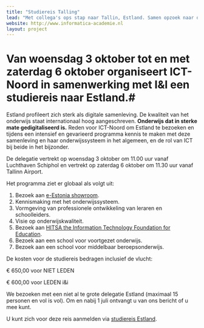 ```yaml
---
title: "Studiereis Talling"
lead: "Met collega's ops stap naar Tallin, Estland. Samen opzoek naar de volgende stap in informatica. 3-6 oktober 2018"
website: http://www.informatica-academie.nl
layout: project
---
```


# Van woensdag 3 oktober tot en met zaterdag 6 oktober organiseert ICT-Noord in samenwerking met I&I een studiereis naar Estland.#

Estland profileert zich sterk als digitale samenleving. De kwaliteit van het onderwijs staat internationaal hoog aangeschreven. **Onderwijs dat in sterke mate gedigitaliseerd is.**
Reden voor ICT-Noord om Estland te bezoeken en tijdens een intensief en gevarieerd programma kennis te maken met deze samenleving en haar onderwijssysteem in het algemeen, en de rol van ICT bij beide in het bijzonder.

De delegatie vertrekt op woensdag 3 oktober om 11.00 uur vanaf Luchthaven Schiphol en vertrekt op zaterdag 6 oktober om 11.30 uur vanaf Tallinn Airport.

Het programma ziet er globaal als volgt uit:



1. Bezoek aan [e-Estonia showroom](https://e-estonia.com/showroom).
2. Kennismaking met het onderwijssysteem.
3. Vormgeving van professionele ontwikkeling van leraren en schoolleiders.
4. Visie op onderwijskwaliteit.
5. Bezoek aan [HITSA the Information Technology Foundation for Education](https://www.hitsa.ee).
6. Bezoek aan een school voor voortgezet onderwijs.
7. Bezoek aan een school voor middelbaar beroepsonderwijs.

De kosten voor de studiereis bedragen inclusief de vlucht:

€ 650,00 voor NIET LEDEN

€ 600,00 voor LEDEN i&i

We bezoeken met een niet al te grote delegatie Estland (maximaal 15 personen en vol is vol).
Om en nabij 1 juli ontvangt u van ons bericht of u mee kunt.

U kunt zich voor deze reis aanmelden via [studiereis Estland](https://forms.office.com/Pages/ResponsePage.aspx?id=eBHCLymeaUmPJtdreO9MNNphwHuEv0FDm7u7N1QXjX1UOE1ZVjVOME9WNk1CT1NQN1VWRllRM1ExNC4u).
